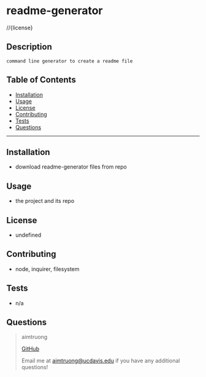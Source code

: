 
# readme-generator

//{license}

## Description
    command line generator to create a readme file


## Table of Contents
- [Installation](#installation)
- [Usage](#usage)
- [License](#license)
- [Contributing](#contributing)
- [Tests](#tests)
- [Questions](#questions)

---

## Installation
- download readme-generator files from repo


## Usage
- the project and its repo


## License
- undefined


## Contributing
- node, inquirer, filesystem


## Tests
- n/a


## Questions
>aimtruong
>
>[GitHub](https://github.com/aimtruong)
>
>Email me at aimtruong@ucdavis.edu if you have any additional questions!

    
